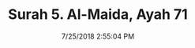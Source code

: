 ---
title       : "Surah 5. Al-Maida, Ayah 71"
date        : 7/25/2018 2:55:04 PM
draft       : false
type        : "quran"
layout      : "compare"
BookCode    : "CMP"
SurahNumber : "5"
AyahNumber  : "71"
TotalAyah   : "120"
---
